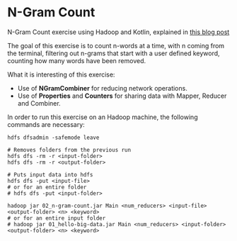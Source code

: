 N-Gram Count
============

N-Gram Count exercise using Hadoop and Kotlin, explained in [this blog post](http://thegmariottiblog.blogspot.com/2017/02/combiners-counters-and-properties-in.html)

The goal of this exercise is to count n-words at a time, with n coming from the terminal, 
filtering out n-grams that start with a user defined keyword, counting how many words have been
removed.

What it is interesting of this exercise:
- Use of **NGramCombiner** for reducing network operations.
- Use of **Properties** and **Counters** for sharing data with Mapper, Reducer and Combiner.

In order to run this exercise on an Hadoop machine, the following commands are necessary:
```
hdfs dfsadmin -safemode leave

# Removes folders from the previous run
hdfs dfs -rm -r <input-folder>
hdfs dfs -rm -r <output-folder>

# Puts input data into hdfs
hdfs dfs -put <input-file>
# or for an entire folder
# hdfs dfs -put <input-folder>

hadoop jar 02_n-gram-count.jar Main <num_reducers> <input-file> <output-folder> <n> <keyword>
# or for an entire input folder
# hadoop jar 01_hello-big-data.jar Main <num_reducers> <input-folder> <output-folder> <n> <keyword>
```